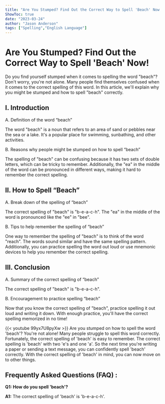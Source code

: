 ```yaml
---
title: "Are You Stumped? Find Out the Correct Way to Spell 'Beach' Now!"
ShowToc: true 
date: "2023-03-24"
author: "Jason Anderson" 
tags: ["Spelling","English Language"]
---
```

# Are You Stumped? Find Out the Correct Way to Spell 'Beach' Now!

Do you find yourself stumped when it comes to spelling the word "beach"? Don't worry, you're not alone. Many people find themselves confused when it comes to the correct spelling of this word. In this article, we'll explain why you might be stumped and how to spell "beach" correctly.

## I. Introduction

A. Definition of the word “beach”

The word "beach" is a noun that refers to an area of sand or pebbles near the sea or a lake. It's a popular place for swimming, sunbathing, and other activities.

B. Reasons why people might be stumped on how to spell “beach”

The spelling of "beach" can be confusing because it has two sets of double letters, which can be tricky to remember. Additionally, the "ea" in the middle of the word can be pronounced in different ways, making it hard to remember the correct spelling.

## II. How to Spell “Beach”

A. Break down of the spelling of “beach”

The correct spelling of "beach" is "b-e-a-c-h". The "ea" in the middle of the word is pronounced like the "ee" in "bee".

B. Tips to help remember the spelling of “beach”

One way to remember the spelling of "beach" is to think of the word "reach". The words sound similar and have the same spelling pattern. Additionally, you can practice spelling the word out loud or use mnemonic devices to help you remember the correct spelling.

## III. Conclusion

A. Summary of the correct spelling of “beach”

The correct spelling of "beach" is "b-e-a-c-h".

B. Encouragement to practice spelling “beach”

Now that you know the correct spelling of "beach", practice spelling it out loud and writing it down. With enough practice, you'll have the correct spelling memorized in no time!

{{< youtube 99yx7U8pyXw >}} 
Are you stumped on how to spell the word 'beach'? You're not alone! Many people struggle to spell this word correctly. Fortunately, the correct spelling of 'beach' is easy to remember. The correct spelling is 'beach' with two 'e's and one 'a'. So the next time you're writing a paper or sending a text message, you can confidently spell 'beach' correctly. With the correct spelling of 'beach' in mind, you can now move on to other things.

## Frequently Asked Questions (FAQ) :
**Q1: How do you spell 'beach'?**

**A1:** The correct spelling of 'beach' is 'b-e-a-c-h'.





